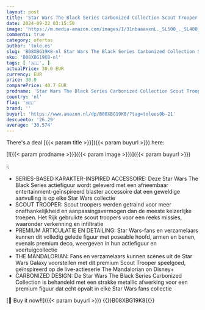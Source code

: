 ```yaml
---
layout: post
title: 'Star Wars The Black Series Carbonized Collection Scout Trooper Toy 15-cmschaal De Mandaloriaanse verzamelfiguur voor kinderen van 4 jaar en ouder'
date: 2024-09-22 03:15:59
image: 'https://m.media-amazon.com/images/I/31nbaaaxxnL._SL500_._SL400_.jpg'
comments: true
category: ofertas
author: 'tole.es'
slug: 'B08XBG19K8-nl Star Wars The Black Series Carbonized Collection Scout...'
sku: 'B08XBG19K8-nl'
tags: [ '🇳🇱', ]
actualPrice: 30.0 EUR
currency: EUR
price: 30.0
comparePrice: 40.7 EUR
prodname: 'Star Wars The Black Series Carbonized Collection Scout Trooper Toy 15-cmschaal De Mandaloriaanse verzamelfiguur voor kinderen van 4 jaar en ouder'
country: 'nl'
flag: '🇳🇱'
brand: ''
buyurl: 'https://www.amazon.nl/dp/B08XBG19K8/?tag=tolees0b-21'
descuento: '26.29'
average: '30.574'
---
```


There's a deal [{{< param title >}}]({{< param buyurl >}})  here:

[![{{< param prodname >}}]({{< param image >}})]({{< param buyurl >}})

ℹ️:

- SERIES-BASED KARAKTER-INSPIRED ACCESSOIRE: Deze Star Wars The Black Series actiefiguur wordt geleverd met een afneembaar entertainment-geïnspireerd blaster accessoire dat een geweldige aanvulling is op elke Star Wars collectie
- SCOUT TROOPER: Scout troopers werden getraind voor meer onafhankelijkheid en aanpassingsvermogen dan de meeste keizerlijke troepen. Het Rijk gebruikte scout troopers voor een reeks missies, waaronder verkenning en infiltratie
- PREMIUM ARTICULATIE EN DETAILING: Star Wars-fans en verzamelaars kunnen dit volledig gelede figuur met poseable hoofd, armen en benen, evenals premium deco, weergeven in hun actiefiguur en voertuigcollectie
- THE MANDALORIAN: Fans en verzamelaars kunnen scènes uit de Star Wars Galaxy voorstellen met dit premium Scout Trooper speelgoed, geïnspireerd op de live-actieserie The Mandalorian on Disney+
- CARBONIZED DESIGN: De Star Wars The Black Series Carbonized Collection is behandeld met een strakke metallic afwerking voor een premium figuur dat echt opvalt in elke Star Wars fans collectie

[🛒 Buy it now!!]({{< param buyurl >}})
{{<world>}}B08XBG19K8{{</world>}}

